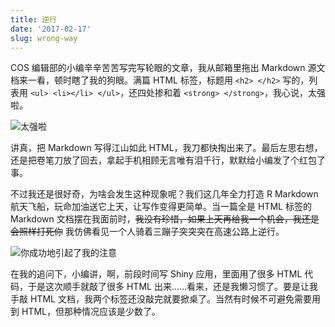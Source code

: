 ```yaml
---
title: 逆行
date: '2017-02-17'
slug: wrong-way
---
```


COS 编辑部的小编辛辛苦苦写完写轮眼的文章，我从邮箱里拖出 Markdown 源文档来一看，顿时瞎了我的狗眼。满篇 HTML 标签，标题用 `<h2> </h2>` 写的，列表用 `<ul> <li></li> </ul>`，还四处掺和着 `<strong> </strong>`，我心说，太强啦。

![太强啦](https://db.yihui.name/imgur/CwBsAqs.png)

讲真，把 Markdown 写得江山如此 HTML，我刀都快掏出来了。最后左思右想，还是把卷笔刀放了回去，拿起手机相顾无言唯有泪千行，默默给小编发了个红包了事。

不过我还是很好奇，为啥会发生这种现象呢？我们这几年全力打造 R Markdown 航天飞船，玩命加油送它上天，让写作变得更简单。当一篇全是 HTML 标签的 Markdown 文档摆在我面前时，~~我没有珍惜，如果上天再给我一个机会，我还是会照样打死你~~ 我仿佛看见一个人骑着三蹦子突突突在高速公路上逆行。

![你成功地引起了我的注意](https://db.yihui.name/imgur/NYbjfCI.png)

在我的追问下，小编讲，啊，前段时间写 Shiny 应用，里面用了很多 HTML 代码，于是这次顺手就敲了很多 HTML 出来……看来，还是我懒习惯了。要是让我手敲 HTML 文档，我两个标签还没敲完就要掀桌了。当然有时候不可避免需要用到 HTML，但那种情况应该是少数了。
